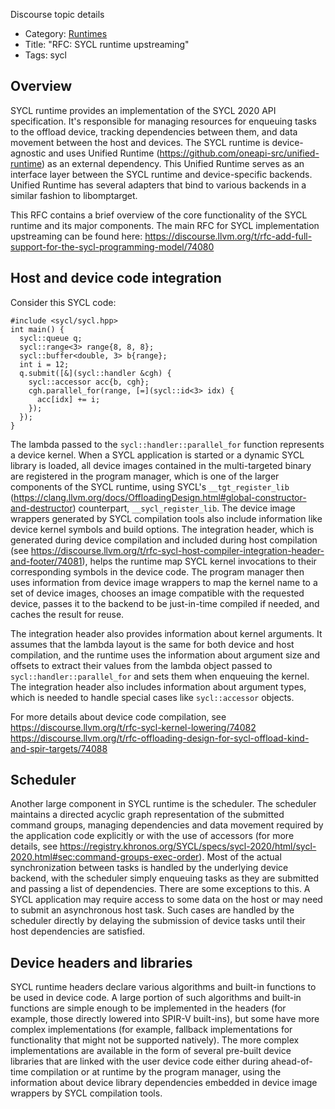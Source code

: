 Discourse topic details

- Category: [Runtimes](https://discourse.llvm.org/c/runtimes/64)
- Title: "RFC: SYCL runtime upstreaming"
- Tags: sycl

## Overview

SYCL runtime provides an implementation of the SYCL 2020 API specification. It's
responsible for managing resources for enqueuing tasks to the offload device,
tracking dependencies between them, and data movement between the host and
devices. The SYCL runtime is device-agnostic and uses Unified Runtime
(https://github.com/oneapi-src/unified-runtime) as an external dependency. This
Unified Runtime serves as an interface layer between the SYCL runtime and
device-specific backends. Unified Runtime has several adapters that bind to
various backends in a similar fashion to libomptarget.

This RFC contains a brief overview of the core functionality of the SYCL runtime
and its major components. The main RFC for SYCL implementation upstreaming can
be found here:
https://discourse.llvm.org/t/rfc-add-full-support-for-the-sycl-programming-model/74080

## Host and device code integration

Consider this SYCL code:

```
#include <sycl/sycl.hpp>
int main() {
  sycl::queue q;
  sycl::range<3> range{8, 8, 8};
  sycl::buffer<double, 3> b{range};
  int i = 12;
  q.submit([&](sycl::handler &cgh) {
    sycl::accessor acc{b, cgh};
    cgh.parallel_for(range, [=](sycl::id<3> idx) {
      acc[idx] += i;
    });
  });
}
```

The lambda passed to the `sycl::handler::parallel_for` function represents a
device kernel. When a SYCL application is started or a dynamic SYCL library is
loaded, all device images contained in the multi-targeted binary are registered
in the program manager, which is one of the larger components of the SYCL
runtime, using SYCL's `__tgt_register_lib`
(https://clang.llvm.org/docs/OffloadingDesign.html#global-constructor-and-destructor)
counterpart, `__sycl_register_lib`. The device image wrappers generated by SYCL
compilation tools also include information like device kernel symbols and
build options. The integration header, which is generated during device compilation and
included during host compilation (see
https://discourse.llvm.org/t/rfc-sycl-host-compiler-integration-header-and-footer/74081),
helps the runtime map SYCL kernel invocations to their corresponding symbols in
the device code. The program manager then uses information from device image
wrappers to map the kernel name to a set of device images, chooses an image
compatible with the requested device, passes it to the backend to be
just-in-time compiled if needed, and caches the result for reuse.

The integration header also provides information about kernel arguments.
It assumes that the lambda layout is the same for both device and host
compilation, and the runtime uses the information about argument size
and offsets to extract their values from the lambda object passed to
`sycl::handler::parallel_for` and sets them when enqueuing the kernel. The
integration header also includes information about argument types, which
is needed to handle special cases like `sycl::accessor` objects.

For more details about device code compilation, see
https://discourse.llvm.org/t/rfc-sycl-kernel-lowering/74082
https://discourse.llvm.org/t/rfc-offloading-design-for-sycl-offload-kind-and-spir-targets/74088

## Scheduler

Another large component in SYCL runtime is the scheduler. The scheduler
maintains a directed acyclic graph representation of the submitted command
groups, managing dependencies and data movement required by the application code
explicitly or with the use of accessors (for more details, see
https://registry.khronos.org/SYCL/specs/sycl-2020/html/sycl-2020.html#sec:command-groups-exec-order).
Most of the actual synchronization between tasks is handled by the underlying
device backend, with the scheduler simply enqueuing tasks as they are submitted
and passing a list of dependencies. There are some exceptions to this. A SYCL
application may require access to some data on the host or may need to submit an
asynchronous host task. Such cases are handled by the scheduler directly by
delaying the submission of device tasks until their host dependencies are
satisfied.



## Device headers and libraries

SYCL runtime headers declare various algorithms and built-in functions to be
used in device code. A large portion of such algorithms and built-in functions
are simple enough to be implemented in the headers (for example, those directly
lowered into SPIR-V built-ins), but some have more complex implementations (for
example, fallback implementations for functionality that might not be supported
natively). The more complex implementations are available in the form of several
pre-built device libraries that are linked with the user device code either
during ahead-of-time compilation or at runtime by the program manager, using the
information about device library dependencies embedded in device image wrappers
by SYCL compilation tools.
